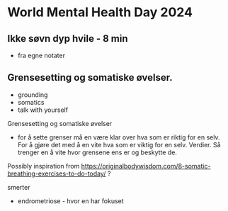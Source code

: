 # World Mental Health Day 2024

## Ikke søvn dyp hvile - 8 min

- fra egne notater

## Grensesetting og somatiske øvelser.

- grounding
- somatics
- talk with yourself

Grensesetting og somatiske øvelser

- for å sette grenser må en være klar over hva som er riktig for en selv. For å gjøre det med å en vite hva som er viktig for en selv. Verdier. Så trenger en å vite hvor grensene ens er og beskytte de.

Possibly inspiration from https://originalbodywisdom.com/8-somatic-breathing-exercises-to-do-today/ ?

smerter

- endrometriose - hvor en har fokuset
